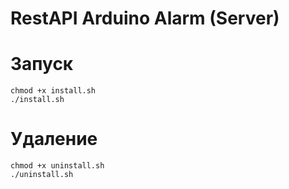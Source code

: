 # RestAPI Arduino Alarm (Server)
# Запуск
    chmod +x install.sh
    ./install.sh
# Удаление
    chmod +x uninstall.sh
    ./uninstall.sh
